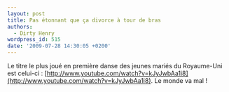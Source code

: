 ```yaml
---
layout: post
title: Pas étonnant que ça divorce à tour de bras
authors:
  - Dirty Henry
wordpress_id: 515
date: '2009-07-28 14:30:05 +0200'
---
```

Le titre le plus joué en première danse des jeunes mariés du Royaume-Uni est celui-ci : [http://www.youtube.com/watch?v=kJyJwbAa1i8](http://www.youtube.com/watch?v=kJyJwbAa1i8). Le monde va mal !
